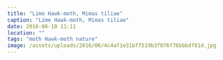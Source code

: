 ```yaml
---
title: "Lime Hawk-moth, Mimas tiliae"
caption: "Lime Hawk-moth, Mimas tiliae"
date: 2016-06-10 11:11
location: ""
tags: "moth Hawk-moth nature"
image: /assets/uploads/2016/06/4c4af1e31bff519b3f076f76bbbdf81d.jpg
---
```

